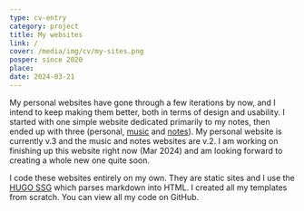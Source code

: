 ```yaml
---
type: cv-entry
category: project
title: My websites
link: /
cover: /media/img/cv/my-sites.png
posper: since 2020
place: 
date: 2024-03-21
---
```

My personal websites have gone through a few iterations by now, and I intend to keep making them better, both in terms of design and usability. I started with one simple website dedicated primarily to my notes, then ended up with three (personal, [music](https://music.pgersl.xyz/) and [notes](https://notes.pgersl.xyz)). My personal website is currently v.3 and the music and notes websites are v.2. I am working on finishing up this website right now (Mar 2024) and am looking forward to creating a whole new one quite soon.

I code these websites entirely on my own. They are static sites and I use the [HUGO SSG](https://gohugo.io/) which parses markdown into HTML. I created all my templates from scratch. You can view all my code on GitHub.